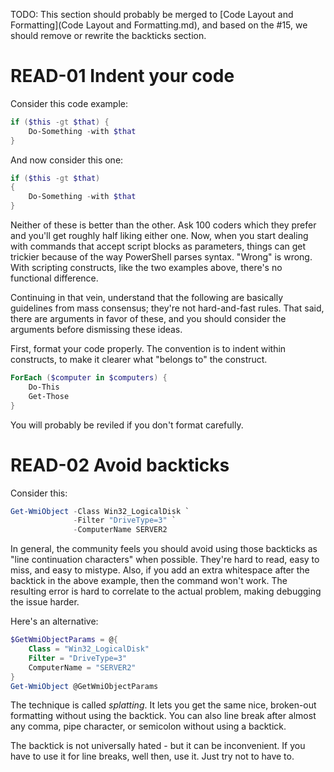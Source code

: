 TODO: This section should probably be merged to [Code Layout and Formatting](Code Layout and Formatting.md), and based on the #15, we should remove or rewrite the backticks section.

# READ-01 Indent your code

Consider this code example:

```PowerShell
if ($this -gt $that) {
    Do-Something -with $that
}
```

And now consider this one:

```PowerShell
if ($this -gt $that)
{
    Do-Something -with $that
}
```

Neither of these is better than the other. Ask 100 coders which they prefer and you'll get roughly half liking either one. Now, when you start dealing with commands that accept script blocks as parameters, things can get trickier because of the way PowerShell parses syntax. "Wrong" is wrong. With scripting constructs, like the two examples above, there's no functional difference.

Continuing in that vein, understand that the following are basically guidelines from mass consensus; they're not hard-and-fast rules. That said, there are arguments in favor of these, and you should consider the arguments before dismissing these ideas.

First, format your code properly. The convention is to indent within constructs, to make it clearer what "belongs to" the construct.

```PowerShell
ForEach ($computer in $computers) {
    Do-This
    Get-Those
}
```

You will probably be reviled if you don't format carefully.


# READ-02 Avoid backticks

Consider this:

```PowerShell
Get-WmiObject -Class Win32_LogicalDisk `
              -Filter "DriveType=3" `
              -ComputerName SERVER2
```

In general, the community feels you should avoid using those backticks as "line continuation characters" when possible. They're hard to read, easy to miss, and easy to mistype. Also, if you add an extra whitespace after the backtick in the above example, then the command won't work. The resulting error is hard to correlate to the actual problem, making debugging the issue harder.

Here's an alternative:

```PowerShell
$GetWmiObjectParams = @{
    Class = "Win32_LogicalDisk"
    Filter = "DriveType=3"
    ComputerName = "SERVER2"
}
Get-WmiObject @GetWmiObjectParams
```

The technique is called _splatting_. It lets you get the same nice, broken-out formatting without using the backtick. You can also line break after almost any comma, pipe character, or semicolon without using a backtick.

The backtick is not universally hated - but it can be inconvenient. If you have to use it for line breaks, well then, use it. Just try not to have to.
